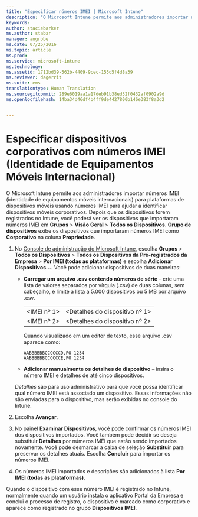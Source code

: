 ```yaml
---
title: "Especificar números IMEI | Microsoft Intune"
description: "O Microsoft Intune permite aos administradores importar números IMEI para plataformas de dispositivos móveis para ajudar a identificar dispositivos móveis corporativos"
keywords: 
author: staciebarker
ms.author: stabar
manager: angrobe
ms.date: 07/25/2016
ms.topic: article
ms.prod: 
ms.service: microsoft-intune
ms.technology: 
ms.assetid: 1712bd39-562b-4409-9cec-155d5f4d8a39
ms.reviewer: dagerrit
ms.suite: ems
translationtype: Human Translation
ms.sourcegitcommit: 289e6019aa1a17deb91b38ed32f0432af0902a9d
ms.openlocfilehash: 14ba34d46df4b4ff9de4427800b146e383f8a3d2


---
```


# <a name="specify-corporateowned-devices-with-international-mobile-equipment-identity-imei-numbers"></a>Especificar dispositivos corporativos com números IMEI (Identidade de Equipamentos Móveis Internacional)
O Microsoft Intune permite aos administradores importar números IMEI (identidade de equipamentos móveis internacionais) para plataformas de dispositivos móveis usando números IMEI para ajudar a identificar dispositivos móveis corporativos. Depois que os dispositivos forem registrados no Intune, você poderá ver os dispositivos que importaram números IMEI em **Grupos** > **Visão Geral** > **Todos os Dispositivos**. **Grupo de dispositivos** exibe os dispositivos que importaram números IMEI como **Corporativo** na coluna **Propriedade**.

1. No [Console de administração do Microsoft Intune](http://manage.microsoft.com), escolha **Grupos** &gt; **Todos os Dispositivos** &gt; **Todos os Dispositivos da Pré-registrados da Empresa** &gt; **Por IMEI (todas as plataformas)** e escolha **Adicionar Dispositivos…**. Você pode adicionar dispositivos de duas maneiras:

    -   **Carregar um arquivo .csv contendo números de série** – crie uma lista de valores separados por vírgula (.csv) de duas colunas, sem cabeçalho, e limite a lista a 5.000 dispositivos ou 5 MB por arquivo .csv.

        |||
        |-|-|
        |&lt;IMEI nº 1&gt;|&lt;Detalhes do dispositivo nº 1&gt;|
        |&lt;IMEI nº 2&gt;|&lt;Detalhes do dispositivo nº 2&gt;|
        Quando visualizado em um editor de texto, esse arquivo .csv aparece como:

        ```
        AABBBBBBCCCCCCD,PO 1234
        AABBBBBBCCCCCCE,PO 1234
        ```

    -   **Adicionar manualmente os detalhes do dispositivo** – insira o número IMEI e detalhes de até cinco dispositivos.

   *Detalhes* são para uso administrativo para que você possa identificar qual número IMEI está associado um dispositivo. Essas informações não são enviadas para o dispositivo, mas serão exibidas no console do Intune.

2.   Escolha **Avançar**.
3.  No painel **Examinar Dispositivos**, você pode confirmar os números IMEI dos dispositivos importados. Você também pode decidir se deseja substituir **Detalhes** por números IMEI que estão sendo importados novamente. Você pode desmarcar a caixa de seleção **Substituir** para preservar os detalhes atuais. Escolha **Concluir** para importar os números IMEI.
4.  Os números IMEI importados e descrições são adicionados à lista **Por IMEI (todas as plataformas)**.

Quando o dispositivo com esse número IMEI é registrado no Intune, normalmente quando um usuário instala o aplicativo Portal da Empresa e conclui o processo de registro, o dispositivo é marcado como corporativo e aparece como registrado no grupo **Dispositivos IMEI**.



<!--HONumber=Nov16_HO1-->



